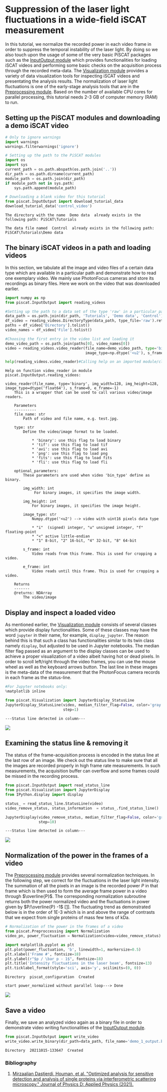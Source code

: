 # Suppression of the laser light fluctuations in a wide-field iSCAT measurement
In this tutorial, we normalize the recorded power in each video frame in order to suppress
the temporal instability of the laser light. By doing so we also touch upon the usage of some
of the very basic PiSCAT packages such as the  [InputOutput module](https://piscat.readthedocs.io/code_reference.html#piscat-inputoutput)
which provides functionalities for loading iSCAT videos and performing some basic checks on the acquisition process
through the recorded meta-data. The [Visualization module](https://piscat.readthedocs.io/code_reference.html#piscat-visualization)
provides a variety of data visualization tools for inspecting iSCAT videos and presentating the analysis results. The normalization
of laser light fluctuations is one of the early-stage analysis tools that
are in the [Preprocessing module](https://piscat.readthedocs.io/code_reference.html#piscat-preproccessing). Based on
the number of available CPU cores for parallel processing, this tutorial needs 2-3 GB of computer memory (RAM) to run.

## Setting up the PiSCAT modules and downloading a demo iSCAT video


```python
# Only to ignore warnings
import warnings
warnings.filterwarnings('ignore')

# Setting up the path to the PiSCAT modules
import os
import sys
current_path = os.path.abspath(os.path.join('..'))
dir_path = os.path.dirname(current_path)
module_path = os.path.join(dir_path)
if module_path not in sys.path:
    sys.path.append(module_path)

# Downloading a blank video for this tutorial
from piscat.InputOutput import download_tutorial_data
download_tutorial_data('control_video')
```

    The directory with the name  Demo data  already exists in the following path: PiSCAT\Tutorials

    The data file named  Control  already exists in the following path: PiSCAT\Tutorials\Demo data

## The binary iSCAT videos in a path and loading videos
In this section, we tabulate all the image and video files of a certain data type which are available in a particular path and demonstrate how to read one exemplary video. We mainly use PhotonFocus cameras and store its recordings as binary files. Here we work on the video that was downloaded earlier.


```python
import numpy as np
from piscat.InputOutput import reading_videos

#Setting up the path to a data set of the type 'raw' in a particular path 'data_path'
data_path = os.path.join(dir_path, 'Tutorials', 'Demo data', 'Control')
df_video = reading_videos.DirectoryType(data_path, type_file='raw').return_df()
paths = df_video['Directory'].tolist()
video_names = df_video['File'].tolist()

#Choosing the first entry in the video list and loading it
demo_video_path = os.path.join(paths[0], video_names[0])
video = reading_videos.video_reader(file_name=demo_video_path, type='binary', img_width=128, img_height=128,
                                    image_type=np.dtype('<u2'), s_frame=0, e_frame=-1)

help(reading_videos.video_reader)#Calling help on an imported module/class to know more about it.

```

    Help on function video_reader in module piscat.InputOutput.reading_videos:

    video_reader(file_name, type='binary', img_width=128, img_height=128, image_type=dtype('float64'), s_frame=0, e_frame=-1)
        This is a wrapper that can be used to call various video/image readers.

        Parameters
        ----------
        file_name: str
            Path of video and file name, e.g. test.jpg.

        type: str
            Define the video/image format to be loaded.

                * 'binary': use this flag to load binary
                * 'tif': use this flag to load tif
                * 'avi': use this flag to load avi
                * 'png': use this flag to load png
                * 'fits': use this flag to load fits
                * 'fli': use this flag to load fli

        optional_parameters:
            These parameters are used when video 'bin_type' define as binary.

            img_width: int
                 For binary images, it specifies the image width.

            img_height: int
                For binary images, it specifies the image height.

            image_type: str
                Numpy.dtype('<u2') --> video with uint16 pixels data type

                * "i"  (signed) integer, "u" unsigned integer, "f" floating-point
                * "<" active little-endian
                * "1" 8-bit, "2" 16-bit, "4" 32-bit, "8" 64-bit

            s_frame: int
                Video reads from this frame. This is used for cropping a video.

            e_frame: int
                Video reads until this frame. This is used for cropping a video.

        Returns
        -------
        @returns: NDArray
            The video/image

## Display and inspect a loaded video
As mentioned earlier, the [Visualization module](https://piscat.readthedocs.io/code_reference.html#piscat-visualization) consists
of several classes which provide display functionalities. Some of these classes may have the word `jupyter` in their name,
for example, `display_jupyter`. The reason behind this is that such a class has functionalities similar to its twin
class namely `display`, but adjusted to be used in Jupyter notebooks. The median filter flag passed as an argument to
the display classes can be used to achieve a proper visualization of a video albeit having hot or dead pixels. In order
to scroll left/right through the video frames, you can use the mouse wheel as well as the keyboard arrows button. The
last line in these images is the meta-data of the measurement that the PhotonFocus camera records in each frame as the status-line.

```python
#For Jupyter notebooks only:
%matplotlib inline

from piscat.Visualization import JupyterDisplay_StatusLine
JupyterDisplay_StatusLine(video, median_filter_flag=False, color='gray', imgSizex=5, imgSizey=5, IntSlider_width='500px',
                          step=1)
```

    ---Status line detected in column---

![](../Fig/tu1_vid1.png)

## Examining the status line & removing it
The status of the frame-acquisition process is encoded in the status line at the last row of an image.
We check out the status line to make sure that all the images are recorded properly in high frame rate measurements.
In such measurements, the acquisition buffer can overflow and some frames could be missed in the recording process.

```python
from piscat.InputOutput import read_status_line
from piscat.Visualization import JupyterDisplay
from IPython.display import display

status_ = read_status_line.StatusLine(video)
video_remove_status, status_information  = status_.find_status_line()

JupyterDisplay(video_remove_status, median_filter_flag=False, color='gray', imgSizex=5, imgSizey=5, IntSlider_width='500px',
               step=10)
```

    ---Status line detected in column---

![](../Fig/tu1_vid2.png)

## Normalization of the power in the frames of a video
The [Preprocessing module](https://piscat.readthedocs.io/code_reference.html#piscat-preproccessing) provides
several normalization techniques. In the following step, we correct for the fluctuations in the laser light
intensity. The summation of all the pixels in an image is the recorded power $P$ in that frame which is then used to
form the average frame power in a video through $\overline{P}$. The corresponding normalization subroutine returns
both the power normalized video and the fluctuations in power given by $P/\overline{P} -1$ [[1](http://iopscience.iop.org/article/10.1088/1361-6463/ac2f68)]. The fluctuating
trend as demonstrated below is in the order of 1E-3 which is in and above the range of contrasts that we expect
from single proteins of mass few tens of kDa.


```python
# Normalization of the power in the frames of a video
from piscat.Preproccessing import Normalization
video_pn, power_fluctuation = Normalization(video=video_remove_status).power_normalized()

import matplotlib.pyplot as plt
plt.plot(power_fluctuation, 'b', linewidth=1, markersize=0.5)
plt.xlabel('Frame #', fontsize=18)
plt.ylabel(r"$p / \bar p - 1$", fontsize=18)
plt.title('Intensity fluctuations in the laser beam', fontsize=13)
plt.ticklabel_format(style='sci', axis='y', scilimits=(0, 0))
```

    Directory  piscat_configuration  Created

    start power_normalized without parallel loop---> Done

![](output_10_1.png)

## Save a video
Finally, we save an analyzed video again as a binary file in order to demonstrate video writing functionalities of the [InputOutput module](https://piscat.readthedocs.io/code_reference.html#piscat-inputoutput).


```python
from piscat.InputOutput import write_video
write_video.write_binary(dir_path=data_path, file_name='demo_1_output.bin', data=video_remove_status, type='original')
```

    Directory  20211015-133647  Created

### Bibliography
1. [Mirzaalian Dastjerdi, Houman, et al. "Optimized analysis for sensitive detection and analysis of single proteins via interferometric scattering microscopy." Journal of Physics D: Applied Physics (2021).](http://iopscience.iop.org/article/10.1088/1361-6463/ac2f68)
